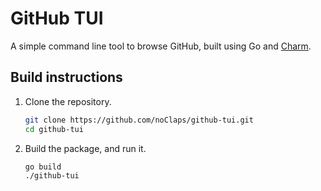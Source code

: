 # GitHub TUI

A simple command line tool to browse GitHub, built using Go and [Charm](https://charm.sh).

## Build instructions

1. Clone the repository.

   ```sh
   git clone https://github.com/noClaps/github-tui.git
   cd github-tui
   ```

2. Build the package, and run it.

   ```sh
   go build
   ./github-tui
   ```

